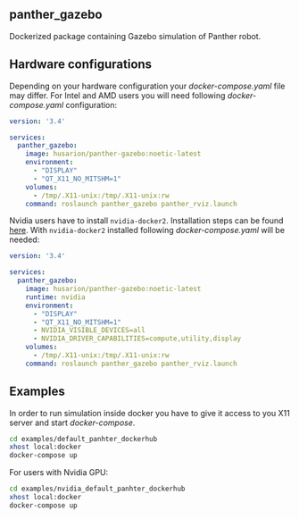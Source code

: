 ## panther_gazebo

Dockerized package containing Gazebo simulation of Panther robot.

## Hardware configurations

Depending on your hardware configuration your *docker-compose.yaml* file may differ. For Intel and AMD users you will need following *docker-compose.yaml* configuration:
``` yaml
version: '3.4'

services:
  panther_gazebo:
    image: husarion/panther-gazebo:noetic-latest
    environment:
      - "DISPLAY"
      - "QT_X11_NO_MITSHM=1"
    volumes:
      - /tmp/.X11-unix:/tmp/.X11-unix:rw
    command: roslaunch panther_gazebo panther_rviz.launch
```

Nvidia users have to install `nvidia-docker2`. Installation steps can be found [here](https://docs.nvidia.com/datacenter/cloud-native/container-toolkit/install-guide.html). With `nvidia-docker2` installed following *docker-compose.yaml* will be needed:

``` yaml
version: '3.4'

services:
  panther_gazebo:
    image: husarion/panther-gazebo:noetic-latest
    runtime: nvidia
    environment:
      - "DISPLAY"
      - "QT_X11_NO_MITSHM=1"
      - NVIDIA_VISIBLE_DEVICES=all
      - NVIDIA_DRIVER_CAPABILITIES=compute,utility,display
    volumes:
      - /tmp/.X11-unix:/tmp/.X11-unix:rw
    command: roslaunch panther_gazebo panther_rviz.launch
```

## Examples
In order to run simulation inside docker you have to give it access to you X11 server and start *docker-compose*.

``` bash
cd examples/default_panhter_dockerhub
xhost local:docker
docker-compose up
```

For users with Nvidia GPU:
``` bash
cd examples/nvidia_default_panhter_dockerhub
xhost local:docker
docker-compose up
```